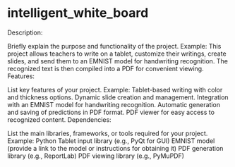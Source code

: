 # intelligent_white_board

Description:

Briefly explain the purpose and functionality of the project.
Example: This project allows teachers to write on a tablet, customize their writings, create slides, and send them to an EMNIST model for handwriting recognition. The recognized text is then compiled into a PDF for convenient viewing.
Features:

List key features of your project.
Example:
Tablet-based writing with color and thickness options.
Dynamic slide creation and management.
Integration with an EMNIST model for handwriting recognition.
Automatic generation and saving of predictions in PDF format.
PDF viewer for easy access to recognized content.
Dependencies:

List the main libraries, frameworks, or tools required for your project.
Example:
Python
Tablet input library (e.g., PyQt for GUI)
EMNIST model (provide a link to the model or instructions for obtaining it)
PDF generation library (e.g., ReportLab)
PDF viewing library (e.g., PyMuPDF)
